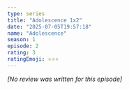 ```yaml
---
type: series
title: "Adolescence 1x2"
date: "2025-07-05T19:57:18"
name: "Adolescence"
season: 1
episode: 2
rating: 3
ratingEmoji: ⭐️⭐️⭐️
---
```


*[No review was written for this episode]*
